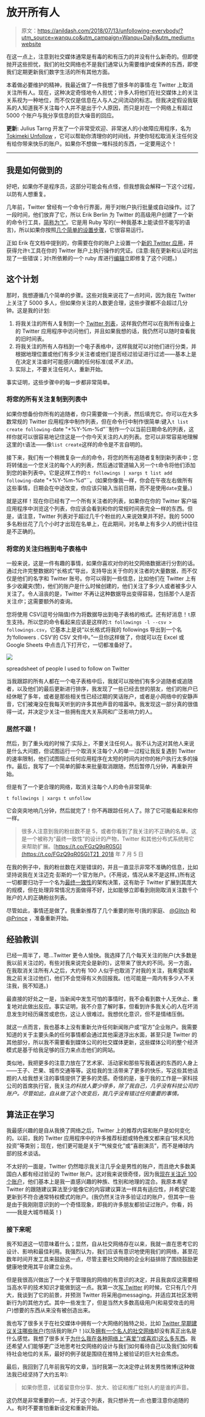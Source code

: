 # 放开所有人

> 原文：<https://anildash.com/2018/07/13/unfollowing-everybody/?utm_source=wanqu.co&utm_campaign=Wanqu+Daily&utm_medium=website>



在这一点上，注意到社交媒体通常是有毒的和有压力的并没有什么新奇的。但即使抛开这些担忧，我们的社交网络也不是我们通常认为需要维护或保养的东西，即使我们定期更新我们数字生活的所有其他方面。

本着做必要维护的精神，我最近做了一件我想了很多年的事情:在 Twitter 上取消关注所有人。现在，这种决定奇怪地令人担忧；许多人将他们在社交媒体上的关注关系视为一种地位，而不仅仅是信息在人与人之间流动的标志。但我决定假设我联系的人知道我不关注每个人并不是出于个人原因，而只是对在一个网络上有超过 5000 个账户与我分享信息的巨大噪音的回应。

**更新:** Julius Tarng 开发了一个非常受欢迎、非常迷人的小故障应用程序，名为 [Tokimeki Unfollow](https://tokimeki-unfollow.glitch.me/) ，它可以帮助你清理你的时间线，并使你轻松取消关注任何没有给你带来快乐的账户。如果你不想做一堆科技的东西，一定要用这个！

* * *

## 我是如何做到的

好吧，如果你不是程序员，这部分可能会有点怪，但我想我会解释一下这个过程，以防有人想重复。

几年前，Twitter 曾经有一个命令行界面，用于对帐户执行批量或自动操作。过了一段时间，他们放弃了它，所以 Erik Berlin 为 Twitter 的高级用户创建了一个新的命令行工具，[简称为“t”](https://github.com/sferik/t)。它是用 Ruby 写的(一种我基本上能读但不能写的语言)，所以如果你按照[几个简单的设置步骤](https://github.com/sferik/t#dependencies)，它很容易运行。

正如 Erik 在文档中提到的，你需要在你的账户上设置一个[新的 Twitter 应用](https://apps.twitter.com/)，并获得允许`t`工具在你的 Twitter 账户上执行操作的凭证。(注意:我在更新和认证时出现了一些错误；对`t`所依赖的一个 ruby 库进行[编辑](https://github.com/sferik/twitter/issues/878#issuecomment-349718252)立即修复了这个问题。)

## 这个计划

那时，我想遵循几个简单的步骤。这些对我来说花了一点时间，因为我在 Twitter 上关注了 5000 多人，但如果你关注的人数更合理，这些步骤都不会超过几分钟。这是我的计划:

1.  将我关注的所有人复制到一个 [Twitter 列表](https://help.twitter.com/en/using-twitter/twitter-lists)，这样我仍然可以在我所有设备上的 Twitter 应用程序中访问他们，并且如果我想的话，我仍然可以随时查看我的旧时间表。
2.  将我关注的所有人存档到一个电子表格中，这样我就可以对他们进行分类，并根据地理位置或他们有多少关注者或他们是否经过验证进行过滤——基本上是在决定关注谁时可能感兴趣的任何标准(或*不关注*)。
3.  实际上，不要关注任何人，重新开始。

事实证明，这些步骤中的每一步都非常简单。

### 将您的所有关注复制到列表中

如果你想备份你所有的追随者，你只需要做一个列表，然后填充它。你可以在大多数常规的 Twitter 应用程序中制作列表，但在命令行中制作很简单:键入`t list create following-`date "+%Y-%m-%d"``制作一个以当前日期命名的列表，这样你就可以很容易地记住这是一个你今天关注的人的列表。您可以非常容易地理解这里的`t`语法——像`list create`这样的命令是不言自明的。

接下来，我们有一个稍微复杂一点的命令，将您的所有追随者复制到新列表中；您将转储出一个您关注的每个人的列表，然后通过管道输入另一个`t`命令将他们添加到您的新列表中。它是这样工作的:`t followings | xargs t list add following-`date "+%Y-%m-%d"``。(如果你像我一样，你会在午夜左右做所有这些事情，日期会在中途改变，你应该只输入当前日期，而不是使用`date`变量。)

就是这样！现在你已经有了一个所有关注者的列表，如果你在你的 Twitter 客户端应用程序中浏览这个列表，你应该会看到和你的常规时间表完全一样的东西。但是，请注意，Twitter 列表对于超过几千个粉丝的人来说效果并不好。我的 5000 多名粉丝花了几个小时才出现在名单上，在此期间，对名单上有多少人的统计往往是不正确的。

### 将您的关注归档到电子表格中

一般来说，这是一件有趣的事情，如果你喜欢对你的社交网络数据进行分割的话。通过允许完整数据的“长格式”导出，支持导出关于你的关注者的大量数据，而不仅仅是他们的名字和 Twitter 账号。你可以得到一些信息，比如他们在 Twitter 上有多少收藏夹(赞)，他们的账户是什么时候创建的，他们关注了多少人或者被多少人关注了。令人沮丧的是，Twitter 不再让这种数据导出变得容易，包括那个人是否关注*你*；这需要额外的查询。

您将使用 CSV(逗号分隔值)作为将数据导出到电子表格的格式。还有好消息！`t`原生支持。所以您的命令看起来应该是这样的:`t followings -l --csv > followings.csv`，它基本上是说“以长格式将我的 followings 导出到一个名为‘followers . CSV’的 CSV 文件中。”一旦你这样做了，你就可以在 Excel 或 Google Sheets 中点击几下打开它，一切都准备好了。

![](img/7a277b002810dfa5ecfa99de4a37979f.png)

spreadsheet of people I used to follow on Twitter



当我跟踪的所有人都在一个电子表格中后，我就可以按他们有多少追随者或追随者，以及他们的最后更新进行排序，我发现了一些已经去世的朋友，他们的账户已经休眠了多年，或者是那些相关性已经过期的笑话账户，或者是小网络中的安静声音，它们被淹没在我每天听到的许多其他声音的喧嚣中。我发现这一部分真的很值得一试，并决定少关注一些拥有庞大关系网和广泛影响力的人。

### 居然不跟！

然后，到了重头戏的时候了:实际上，不要关注任何人。我不认为这对其他人来说是什么大问题，但试图运行一个取消关注每个人的单一过程让我反复遇到 Twitter 的速率限制，他们试图阻止任何应用程序在太短的时间内对你的帐户执行太多的操作。最后，我写了一个简单的脚本来批量取消跟随，然后暂停几分钟，再重新开始。

但是有了一个更合理的网络，取消关注每个人的命令非常简单:

`t followings | xargs t unfollow`

它会突突地响几分钟，然后就完了！你不再跟踪任何人了。除了它可能看起来和你一样。

> 很多人注意到我的粉丝数不是 5，或者你看到了我关注的不正确的名单。这是一个被称为“最终一致性”的设计的产物，Twitter 和其他分布式系统用它来帮助扩展。[https://t.co/FGzQ9qR0SG](https://t.co/FGzQ9qR0SG)T2】2018 年 7 月 5 日

在我的例子中，我的粉丝数在*天*是错误的，并且一直显示非常不准确的信息，比如坚持说我在关注迈克·彭斯的一个官方账户。(不用说，情况从来不是这样。)所有这一切都要归功于一个名为[最终一致性](https://en.wikipedia.org/wiki/Eventual_consistency)的架构决策，这有助于 Twitter 扩展到其庞大的规模，但在处理异常情况方面做得不好，比如能够立即看到刚刚取消关注数千个账户的人的正确粉丝列表。

尽管如此，事情还是做了。我重新推荐了几个重要的账号(我的家庭、 [@Glitch](https://twitter.com/glitch) 和 [@Prince](https://twitter.com/prince) ，准备重新开始。

## 经验教训

已经一周半了，嗯...Twitter 更令人愉快。我选择了几个每天关注的账户(大多数是我以前关注过的，有些对我来说完全是新的)，这带来了很大的不同。另一方面，在我取消关注所有人之后，大约有 100 人似乎也取消了对我的关注，我希望如果我之前关注过他们，他们不会觉得有义务回报我。(也可能是一周内有多少人不关注我，我不知道。)

最直接的好处之一是，当新闻中发生可怕的事情时，我不会看到数十人无休止、重复地对此做出反应。事实证明，我不介意了解时事，但看到许多我关心的人在坏消息发生时经历痛苦或悲伤，这让人很难过。我想优化意识，但不是情绪压倒。

就这一点而言，我也基本上没有重新允许任何新闻账户或“官方”企业账户。我需要知道的关于主要头条的任何事情都会通过其他渠道浮出水面，甚至只是 Twitter 的其他部分，所以我不需要看到媒体公司的社交媒体更新，这些媒体公司的整个经济模式是基于给我足够的压力来点击他们的网站。

类似地，我把更多的注意力放在了艺术家、活动家和那些写我着迷的东西的人身上——王子、芒果、城市交通等等。这给我的生活带来了更多的快乐，写这些其他话题的人给我想关注的事情提供了更多的灵感。奇怪的是，鉴于我的工作是一家科技公司的首席执行官，我关注*的科技人要少得多，除了我自己，几乎没有科技公司的账户。尽管如此，自从做了这个改变后，我几乎没有错过任何重要的事情。*

## 算法正在学习

我最感兴趣的是自从我换了网络之后，Twitter 上的推荐内容和账户是如何变化的。以前，我的 Twitter 应用程序中的许多推荐标题或特色推文都来自“技术风险投资”等类别；现在，他们更可能是关于“气候变化”或“喜剧演员”，而不是棒球内部的技术谈话。

不太好的一面是，Twitter 仍然暗示我关注几乎全是男性的账户，而且绝大多数美国白人都有经过验证的 Twitter 账户。这对我来说很奇怪，因为我[现在关注近 100 个账户](https://twitter.com/following)，他们基本上是我一直感兴趣的种族、性别和地理的混合。我原本希望 Twitter 的跟随建议算法至少能像它的内容建议算法一样具有适应性，并希望它能更新到不符合通常特权模式的账户。(我仍然关注许多验证过的账户，但其中一些是由于我刚刚意识到的一个奇怪现象，即我的许多朋友都验证过账户。你看，妈——我是大城市精英！)

### 接下来呢

我不知道这一切意味着什么；显然，自从社交网络存在以来，我就一直在思考它的设计、影响和最佳利用。我强烈认为，我们应该有意识地使用我们的网络，甚至花数年时间开发工具来鼓励这一点，尽管主要社交网络的企业利益排除了围绕鼓励更健康地使用其平台建立业务。

但是我很高兴做出了一个关于管理我的网络的有意识的决定，并且我哀叹这需要相当高水平的技术知识才能做到这一点。我第一次[写 Twitter](https://anildash.com/2007/02/14/consider_twitte/) 的时候，它只有几个月大，我谈到了它的前景，并预测 Twitter 将采用@messaging，并适应其社区发明新行为的其他方式。其中一些发生了，但是当然大多数高级用户(和易受攻击的用户)想要的东西从来没有被创造出来。

我也写了很多关于在社交媒体中拥有一个大网络的独特之处，比如 [Twitter 早期建议关注哪些账户](https://anildash.com/2009/12/29/life_on_the_list/)(包括我的账户！)以及[拥有一个名人的社交网络](https://medium.com/message/nobody-famous-37790cb4d014)却没有真正出名是什么感觉。我想了很多关于[为什么我在各种网络上“喜爱”(或喜欢)这么多东西](https://anildash.com/2011/06/09/all_in_favor/)。我还希望人们能够更广泛地思考社交网络的设计与我们如何看待自己以及我们如何看待社会地位的关系，最好的例子就是围绕在推特上被验证的巨大社会焦虑。

最后，我回到了几年前我写的文章，当时我第一次决定停止转发男性微博(这种做法我已经坚持了大约五年):

> 如果你愿意，试着留意你分享、放大、验证和推广给别人的是谁的声音。

这仍然是非常重要的一点，对于这个列表，我只想补充一点:也要注意你追随的人。有时不要害怕重新设定和重新开始。


